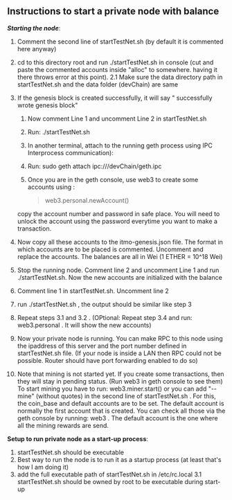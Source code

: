 ## Instructions to start a private node with balance

**_Starting the node_**:
1. Comment the second line of startTestNet.sh (by default it is commented here anyway)
2. cd to this directory root and run ./startTestNet.sh in console (cut and paste the commented accounts inside "alloc" to somewhere. having it there throws error at this point).
    2.1 Make sure the data directory path in startTestNet.sh and the data folder (devChain) are same
3. If the genesis block is created successfully, it will say " successfully wrote genesis block" 
    1. Now comment Line 1 and uncomment Line 2 in startTestNet.sh
    2. Run: ./startTestNet.sh
    3. In another terminal, attach to the running geth process using IPC Interprocess communication):
    4. Run: sudo geth attach ipc://<absolute path to devChain folder>/devChain/geth.ipc
    5. Once you are in the geth console, use web3 to create some accounts using : 
			
		> web3.personal.newAccount()

    copy the account number and password in safe place. You will need to unlock the account using the password everytime you want to make a transaction.
4. Now copy all these accounts to the itmo-genesis.json file. The format in which accounts are to be placed is commented. Uncomment and replace the accounts. The balances are all in Wei (1 ETHER = 10^18 Wei)

5. Stop the running node. Comment line 2 and uncomment Line 1 and run ./startTestNet.sh. Now the new accounts are initialized with the balance
6. Comment line 1 in startTestNet.sh. Uncomment line 2
7. run ./startTestNet.sh , the output should be similar like step 3
8. Repeat steps 3.1 and 3.2 . (OPtional: Repeat step 3.4 and run: web3.personal . It will show the new accounts)
9. Now your private node is running. You can make RPC to this node using the ipaddress of this server and the port number defined in startTestNet.sh file. (If your node is inside a LAN then RPC could not be possible. Router should have port forwarding enabled to do so)

10. Note that mining is not started yet. If you create some transactions, then they will stay in pending status. (Run web3 in geth console to see them) To start mining you have to run: web3.miner.start(<no of threads you want to run>) or you can add "--mine" (without quotes) in the second line of startTestNet.sh . For this, the coin_base and default accounts are to be set. The default account is normally the first account that is created. You can check all those via the geth console by running: web3 . The default account is the one where all the mining rewards are send.

**Setup to run private node as a start-up process**:
1. startTestNet.sh should be executable
2. Best way to run the node is to run it as a startup process (at least that's how I am doing it)
3. add the full executable path of startTestNet.sh in /etc/rc.local
    3.1 startTestNet.sh should be owned by root to be executable during start-up
